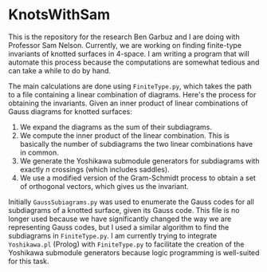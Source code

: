 # KnotsWithSam

This is the repository for the research Ben Garbuz and I are doing with Professor Sam Nelson.
Currently, we are working on finding finite-type invariants of knotted surfaces in 4-space.
I am writing a program that will automate this process because the computations are somewhat tedious and can take a while to do by hand.

The main calculations are done using `FiniteType.py`, which takes the path to a file containing a linear combination of diagrams.
Here's the process for obtaining the invariants. 
Given an inner product of linear combinations of Gauss diagrams for knotted surfaces:
   1. We expand the diagrams as the sum of their subdiagrams.
   2. We compute the inner product of the linear combination. This is basically the number of subdiagrams the two linear combinations have in common.
   3. We generate the Yoshikawa submodule generators for subdiagrams with exactly _n_ crossings (which includes saddles).
   4. We use a modified version of the Gram-Schmidt process to obtain a set of orthogonal vectors, which gives us the invariant.

Initially `GaussSubiagrams.py` was used to enumerate the Gauss codes for all subdiagrams of a knotted surface, given its Gauss code.
This file is no longer used because we have significantly changed the way we are representing Gauss codes, but I used a similar algorithm to find the subdiagrams in `FiniteType.py`.
I am currently trying to integrate `Yoshikawa.pl` (Prolog) with `FiniteType.py` to facilitate the creation of the Yoshikawa submodule generators because logic programming is well-suited for this task.
